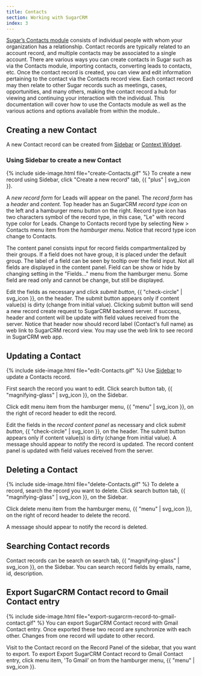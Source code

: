 ```yaml
---
title: Contacts
section: Working with SugarCRM
index: 3
---
```


[Sugar’s Contacts module](http://support.sugarcrm.com/02_Documentation/01_Sugar_Editions/04_Sugar_Professional/Sugar_Professional_7.2/Application_Guide/11_Contacts/)  consists of individual people with whom your organization has a relationship. Contact records are typically related to an account record, and multiple contacts may be associated to a single account. There are various ways you can create contacts in Sugar such as via the Contacts module, importing contacts, converting leads to contacts, etc. Once the contact record is created, you can view and edit information pertaining to the contact via the Contacts record view. Each contact record may then relate to other Sugar records such as meetings, cases, opportunities, and many others, making the contact record a hub for viewing and continuing your interaction with the individual. This documentation will cover how to use the Contacts module as well as the various actions and options available from within the module..

## Creating a new Contact

A new Contact record can be created from [Sidebar](../sidebar/index.html) or [Context Widget](../context/index.html).

### Using Sidebar to create a new Contact

{% include side-image.html file="create-Contacts.gif" %}
To create a new record using Sidebar, click "Create a new record" tab, {{ "plus" | svg_icon }}.

A _new record form_ for Leads will appear on the panel. The _record form_ has a _header_ and _content_. Top header has an SugarCRM _record type icon_ on the left and a hamburger menu button on the right. Record type icon has two characters symbol of the record type, in this case, "Le" with record type color for Leads. Change to Contacts record type by selecting New > Contacts menu item from the _hamburger menu_. Notice that record type icon change to Contacts.

The content panel consists input for record fields compartmentalized by their groups. If a field does not have group, it is placed under the default group. The label of a field can be seen by tooltip over the field input. Not all fields are displayed in the content panel. Field can be show or hide by changing setting in the "Fields..." menu from the hamburger menu. Some field are read only and cannot be change, but still be displayed.

Edit the fields as necessary and click _submit button_, {{ "check-circle" | svg_icon }}, on the header. The submit button appears only if content value(s) is dirty (change from initial value). Clicking submit button will send a new record create request to SugarCRM backend server. If success, header and content will be update with field values received from the server. Notice that header now should record label (Contact's full name) as web link to SugarCRM record view. You may use the web link to see record in SugarCRM web app.

## Updating a Contact

{% include side-image.html file="edit-Contacts.gif" %}
Use [Sidebar](../sidebar/index.html) to update a Contacts record.


First search the record you want to edit. Click search button tab, {{ "magnifying-glass" | svg_icon }}, on the Sidebar. 

Click edit menu item from the hamburger menu, {{ "menu" | svg_icon }}, on the right of record header to edit the record.

Edit the fields in the _record content panel_ as necessary and click _submit button_, {{ "check-circle" | svg_icon }}, on the header. The submit button appears only if content value(s) is dirty (change from initial value). A message should appear to notify the record is updated. The record content panel is updated with field values received from the server.

## Deleting a Contact


{% include side-image.html file="delete-Contacts.gif" %}
To delete a record, search the record you want to delete. Click search button tab, {{ "magnifying-glass" | svg_icon }}, on the Sidebar. 

Click delete menu item from the hamburger menu, {{ "menu" | svg_icon }}, on the right of record header to delete the record.

A message should appear to notify the record is deleted.

## Searching Contact records

Contact records can be search on search tab, {{ "magnifying-glass" | svg_icon }}, on the Sidebar. You can search record fields by emails, name, id, description.

## Export SugarCRM Contact record to Gmail Contact entry

{% include side-image.html file="export-sugarcrm-record-to-gmail-contact.gif" %}
 You can export SugarCRM Contact record with Gmail Contact entry. Once exported these two record are synchronize with each other. Changes from one record will update to other record.

Visit to the Contact record on the Record Panel of the sidebar, that you want to export. To export Export SugarCRM Contact record to Gmail Contact entry, click menu item, 'To Gmail' on from the hamburger menu, {{ "menu" | svg_icon }}.

